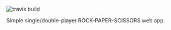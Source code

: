 ![travis build](https://travis-ci.org/motri/rps-challenge.svg?branch=master)

Simple single/double-player ROCK-PAPER-SCISSORS web app.
